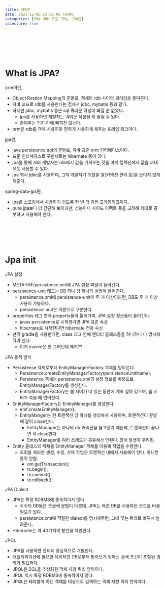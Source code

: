 ```yaml
---
title: JPA란
date: 2022-11-05 23:30:00 +0900
categories: [자바 ORM 표준 JPA, JPA란]
isLecture: true
---
```




<br/>
<br/>
<br/>
<br/>

# What is JPA?

orm이란,

- Object Reation Mapping의 준말로, 객체와 rdb 사이의 괴리감을 줄여준다.
- 자바 코드로 rdb를 사용한다는 점에서 jdbc, mybatis 등과 같다.
- 하지만 jdbc, mybatis 등은 sql 쿼리문 작성이 빠질 순 없었다.
  - jpa를 사용하면 개발자는 쿼리문 작성을 확 줄일 수 있다.
  - 줄여주는 거지 아예 빠지진 않는다.
- orm은 rdb를 객체 사용하듯 편하게 사용하게 해주는 프레임 워크이다.

jpa란,

- java persistence api의 준말로, 자바 표준 orm 인터페이스이다.
- 표준 인터페이스로 구현체로는 hibernate 등이 있다.
- jpa를 통해 자바 개발자는 rdb에서 값을 가져오는 것을 마치 컬렉션에서 값을 꺼내오듯 사용할 수 있다.
- jpa 역시 jdbc를 사용하며, 그저 개발자가 귀찮을 일(커넥션 관리 등)을 보이지 않게 해준다.

spring-data-jps란,

- jpa를 스프링에서 사용하기 쉽도록 한 번 더 감싼 프레임워크이다.
- pure jpa보다 더 간단해 보이지만, 성능이나 사이드 이펙트 등을 고려해 제대로 공부하고 사용해야 한다.

<br/>
<br/>
<br/>
<br/>

# Jpa init

JPA 설정

- META-INF/persistence.xml에 JPA 설정 파일이 들어간다.
- persistence-unit 태그는 DB 하나 당 하나의 설정이 들어간다.
  - persistence.xml에 persistence-unit이 두 개 이상이라면, DB도 두 개 이상 사용이 가능하다.
  - persistence-unit은 이름으로 구분한다.
- properties 태그 안에 property들이 들어가며, JPA 설정 정보들이 들어간다.
  - javax.persistence로 시작한다면 JPA 표준 속성
  - hibernate로 시작한다면 hibernate 전용 속성
- 만약 gradle을 사용한다면, class 태그 안에 엔티티 클래스들을 하나하나 다 명시해줘야 한다.
  - 이거 maven은 안 그러던데 왜지??

JPA 동작 방식

- Persistence 객체로부터 EntityManagerFactory 객체를 받아온다.
  - Persistence.createEntityManagerFactory(persistenceUnitName);
  - Persistence 객체는 persistence.xml의 설정 정보를 바탕으로 EntityManagerFactory를 생성한다.
  - EntityManagerFactory는 웹 서버가 떠 있는 동안에 계속 살아 있으며, 웹 서버가 죽을 때 없어진다.
- EntityManagerFactory는 EntityManager를 생성한다.
  - emf.createEntityManager();
  - EntityManger는 한 트랜잭션 당 하나를 생성해서 사용하며, 트랜잭션이 끝날 때 같이 close한다.
    - EntityManager는 하나의 db 커넥션을 물고있기 때문에, 트랜잭션이 끝나면 꼭 close한다.
    - EntityManager를 여러 쓰레드가 공유해선 안된다. 장애 발생이 우려됨.
- Entity 클래스의 객체를 EntityManager 객체를 이용해 작업을 수행한다.
  - 조회를 제외한 생성, 수정, 삭제 작업은 트랜잭션 내에서 사용해야 한다. 아니면 동작 안함.
    - em.getTransaction();
    - tx.begin();
    - tx.commit();
    - tx.rollback();

JPA Dialect

- JPA는 특정 RDBMS에 종속적이지 않다.
  - 각각의 DB들은 조금씩 문법이 다른데, JPA는 어떤 DB를 사용하든 코드를 바꿀 필요가 없다.
  - persistence.xml에 적절한 dialect를 명시해두면, 그에 맞는 쿼리로 바꿔서 날려준다.
- Hibernate는 약 40가지의 방언을 지원한다.

JPQL

- JPA를 사용하면 엔티티 중심적으로 개발한다.
- 애플리케이션에 필요한 데이터만 DB로부터 받아오기 위해선 검색 조건이 포함된 쿼리가 필요하다.
- JPQL은 SQL을 추상화한 객체 지향 쿼리 언어이다.
- JPQL 역시 특정 RDBMS에 종속적이지 않다.
- JPQL은 테이블이 아닌 객체를 대상으로 검색하는 객체 지향 쿼리 언어이다.


<br/>
<br/>
<br/>
<br/>
